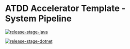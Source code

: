 # ATDD Accelerator Template - System Pipeline

[![release-stage-java](https://github.com/optivem/atdd-accelerator-template-system-pipeline/actions/workflows/release-stage-java.yml/badge.svg)](https://github.com/optivem/atdd-accelerator-template-system-pipeline/actions/workflows/release-stage-java.yml)

[![release-stage-dotnet](https://github.com/optivem/atdd-accelerator-template-system-pipeline/actions/workflows/release-stage-dotnet.yml/badge.svg)](https://github.com/optivem/atdd-accelerator-template-system-pipeline/actions/workflows/release-stage-dotnet.yml)
